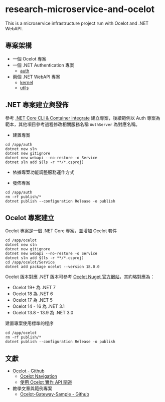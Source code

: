 # research-microservice-and-ocelot

This is a microservice infrastructure project run with Ocelot and .NET WebAPI.

## 專案架構

+ 一個 Ocelot 專案
+ 一個 .NET Authentication 專案
    - [auth](./app/auth)
+ 兩個 .NET WebAPI 專案
    - [kernel](./app/kernel)
    - [utils](./app/utils)

## .NET 專案建立與發佈

參考 [.NET Core CLI & Container integrate](https://github.com/eastmoon/infra-dotnet-webapi/blob/master/doc/dotnet-cli.md) 建立專案，後續範例以 Auth 專案為範本，其他項目參考過程修改相關服務名稱 ```AuthServer``` 為對應名稱。

+ 建置專案

```
cd /app/auth
dotnet new sln
dotnet new gitignore
dotnet new webapi --no-restore -o Service
dotnet sln add $(ls -r **/*.csproj)
```

+ 依據專案功能調整服務運作方式

+ 發佈專案

```
cd /app/auth
rm -rf publish/*
dotnet publish --configuration Release -o publish
```

## Ocelot 專案建立

Ocelot 專案是一個 .NET Core 專案，並增加 Ocelot 套件

```
cd /app/ocelot
dotnet new sln
dotnet new gitignore
dotnet new webapi --no-restore -o Service
dotnet sln add $(ls -r **/*.csproj)
cd /app/ocelot/Service
dotnet add package ocelot --version 18.0.0
```

Ocelot 版本對應 .NET 版本可參考 [Ocelot Nuget 官方網站](https://www.nuget.org/packages/Ocelot)，其約略對應為：

+ Ocelot 19+ 為 .NET 7
+ Ocelot 18 為 .NET 6
+ Ocelot 17 為 .NET 5
+ Ocelot 14 - 16 為 .NET 3.1
+ Ocelot 13.8 - 13.9 為 .NET 3.0

建置專案使用標準的程序

```
cd /app/ocelot
rm -rf publish/*
dotnet publish --configuration Release -o publish
```

## 文獻

+ [Ocelot - Github](https://github.com/ThreeMammals/Ocelot)
    - [Ocelot Navigation](https://ocelot.readthedocs.io/en/latest/introduction/gettingstarted.html)
    - [使用 Ocelot 實作 API 閘道](https://learn.microsoft.com/zh-tw/dotnet/architecture/microservices/multi-container-microservice-net-applications/implement-api-gateways-with-ocelot)
+ 教學文章與範例專案
    - [Ocelot-Gateway-Sample - Github](https://github.com/PasinduUmayanga/Ocelot-Gateway-Sample)
